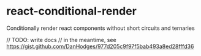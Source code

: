# react-conditional-render
Conditionally render react components without short circuits and ternaries

// TODO: write docs
// in the meantime, see https://gist.github.com/DanHodges/977d205c9f97f5bab493a8ed28fffd36
